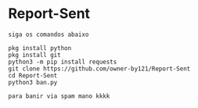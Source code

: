 # Report-Sent 

``` siga os comandos abaixo ```

```
pkg install python
pkg install git
python3 -m pip install requests
git clone https://github.com/owner-by121/Report-Sent
cd Report-Sent
python3 ban.py

para banir via spam mano kkkk
```
